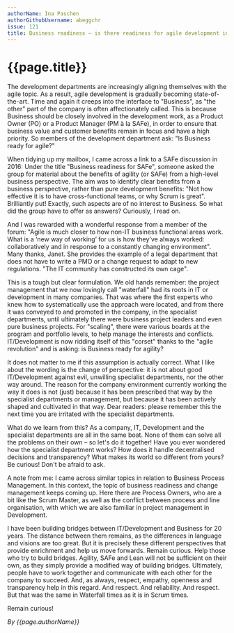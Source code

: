 ```yaml
---
authorName: Ina Paschen
authorGithubUsername: abeggchr
issue: 121
title: Business readiness – is there readiness for agile development in business? 
---
```

# {{page.title}}

The development departments are increasingly aligning themselves with the agile topic. As a result, agile development is gradually becoming state-of-the-art. Time and again it creeps into the interface to "Business", as "the other" part of the company is often affectionately called. This is because Business should be closely involved in the development work, as a Product Owner (PO) or a Product Manager (PM à la SAFe), in order to ensure that business value and customer benefits remain in focus and have a high priority. So members of the development department ask: "Is Business ready for agile?" 

When tidying up my mailbox, I came across a link to a SAFe discussion in 2016: Under the title "Business readiness for SAFe", someone asked the group for material about the benefits of agility (or SAFe) from a high-level business perspective. The aim was to identify clear benefits from a business perspective, rather than pure development benefits: "Not how effective it is to have cross-functional teams, or why Scrum is great". Brilliantly put! Exactly, such aspects are of no interest to Business. So what did the group have to offer as answers? Curiously, I read on. 

And I was rewarded with a wonderful response from a member of the forum: "Agile is much closer to how non-IT business functional areas work. What is a ‘new way of working’ for us is how they’ve always worked: collaboratively and in response to a constantly changing environment". Many thanks, Janet. She provides the example of a legal department that does not have to write a PMO or a change request to adapt to new regulations. "The IT community has constructed its own cage". 

This is a tough but clear formulation. We old hands remember: the project management that we now lovingly call "waterfall" had its roots in IT or development in many companies. That was where the first experts who knew how to systematically use the approach were located, and from there it was conveyed to and promoted in the company, in the specialist departments, until ultimately there were business project leaders and even pure business projects. For "scaling", there were various boards at the program and portfolio levels, to help manage the interests and conflicts. IT/Development is now ridding itself of this "corset" thanks to the "agile revolution" and is asking: is Business ready for agility? 

It does not matter to me if this assumption is actually correct. What I like about the wording is the change of perspective: it is not about good IT/Development against evil, unwilling specialist departments, nor the other way around. The reason for the company environment currently working the way it does is not (just) because it has been prescribed that way by the specialist departments or management, but because it has been actively shaped and cultivated in that way. Dear readers: please remember this the next time you are irritated with the specialist departments. 

What do we learn from this? As a company, IT, Development and the specialist departments are all in the same boat. None of them can solve all the problems on their own – so let's do it together! Have you ever wondered how the specialist department works? How does it handle decentralised decisions and transparency? What makes its world so different from yours? Be curious! Don't be afraid to ask. 

A note from me: I came across similar topics in relation to Business Process Management. In this context, the topic of business readiness and change management keeps coming up. Here there are Process Owners, who are a bit like the Scrum Master, as well as the conflict between process and line organisation, with which we are also familiar in project management in Development. 

I have been building bridges between IT/Development and Business for 20 years. The distance between them remains, as the differences in language and visions are too great. But it is precisely these different perspectives that provide enrichment and help us move forwards. Remain curious. Help those who try to build bridges. Agility, SAFe and Lean will not be sufficient on their own, as they simply provide a modified way of building bridges. Ultimately, people have to work together and communicate with each other for the company to succeed. And, as always, respect, empathy, openness and transparency help in this regard. And respect. And reliability. And respect. But that was the same in Waterfall times as it is in Scrum times. 

Remain curious! 

*By {{page.authorName}}*